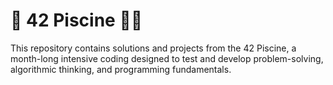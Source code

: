 # 🚀 42 Piscine 🏊‍♂️

This repository contains solutions and projects from the 42 Piscine, a month-long intensive coding designed to test and develop problem-solving, algorithmic thinking, and programming fundamentals.
